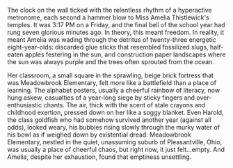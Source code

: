 The clock on the wall ticked with the relentless rhythm of a hyperactive metronome, each second a hammer blow to Miss Amelia Thistlewick's temples. It was 3:17 PM on a Friday, and the final bell of the school year had rung seven glorious minutes ago. In theory, this meant freedom. In reality, it meant Amelia was wading through the detritus of twenty-three energetic eight-year-olds: discarded glue sticks that resembled fossilized slugs, half-eaten apples festering in the sun, and construction paper landscapes where the sun was always purple and the trees often sprouted from the ocean.

Her classroom, a small square in the sprawling, beige brick fortress that was Meadowbrook Elementary, felt more like a battlefield than a place of learning. The alphabet posters, usually a cheerful rainbow of literacy, now hung askew, casualties of a year-long siege by sticky fingers and over-enthusiastic chants. The air, thick with the scent of stale crayons and childhood exertion, pressed down on her like a soggy blanket. Even Harold, the class goldfish who had somehow survived another year (against all odds), looked weary, his bubbles rising slowly through the murky water of his bowl as if weighed down by existential dread. Meadowbrook Elementary, nestled in the quiet, unassuming suburb of Pleasantville, Ohio, was usually a place of cheerful chaos, but right now, it just felt…empty. And Amelia, despite her exhaustion, found that emptiness unsettling.
